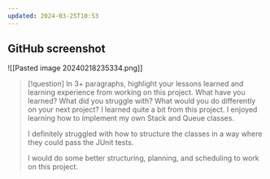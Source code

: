```yaml
---
updated: 2024-03-25T10:53
---
```

## GitHub screenshot
![[Pasted image 20240218235334.png]]

> [!question] In 3+ paragraphs, highlight your lessons learned and learning experience from working on this project. What have you learned? What did you struggle with? What would you do differently on your next project?
> I learned quite a bit from this project. I enjoyed learning how to implement my own Stack and Queue classes.
> 
> I definitely struggled with how to structure the classes in a way where they could pass the JUnit tests.
> 
> I would do some better structuring, planning, and scheduling to work on this project.